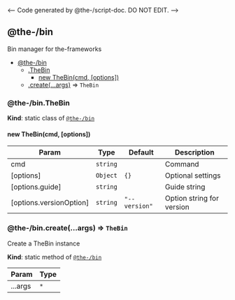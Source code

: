 <-- Code generated by @the-/script-doc. DO NOT EDIT. -->

<a name="module_@the-/bin"></a>

## @the-/bin
Bin manager for the-frameworks


* [@the-/bin](#module_@the-/bin)
    * [.TheBin](#module_@the-/bin.TheBin)
        * [new TheBin(cmd, [options])](#new_module_@the-/bin.TheBin_new)
    * [.create(...args)](#module_@the-/bin.create) ⇒ <code>TheBin</code>

<a name="module_@the-/bin.TheBin"></a>

### @the-/bin.TheBin
**Kind**: static class of [<code>@the-/bin</code>](#module_@the-/bin)  
<a name="new_module_@the-/bin.TheBin_new"></a>

#### new TheBin(cmd, [options])

| Param | Type | Default | Description |
| --- | --- | --- | --- |
| cmd | <code>string</code> |  | Command |
| [options] | <code>Object</code> | <code>{}</code> | Optional settings |
| [options.guide] | <code>string</code> |  | Guide string |
| [options.versionOption] | <code>string</code> | <code>&quot;--version&quot;</code> | Option string for version |

<a name="module_@the-/bin.create"></a>

### @the-/bin.create(...args) ⇒ <code>TheBin</code>
Create a TheBin instance

**Kind**: static method of [<code>@the-/bin</code>](#module_@the-/bin)  

| Param | Type |
| --- | --- |
| ...args | <code>\*</code> | 

